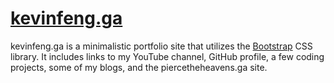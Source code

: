 # [kevinfeng.ga](https://kevinfeng.ga/)
kevinfeng.ga is a minimalistic portfolio site that utilizes the [Bootstrap](https://getbootstrap.com/docs/3.4/css/) CSS library. It includes links to my YouTube channel,
GitHub profile, a few coding projects, some of my blogs, and the piercetheheavens.ga site.
